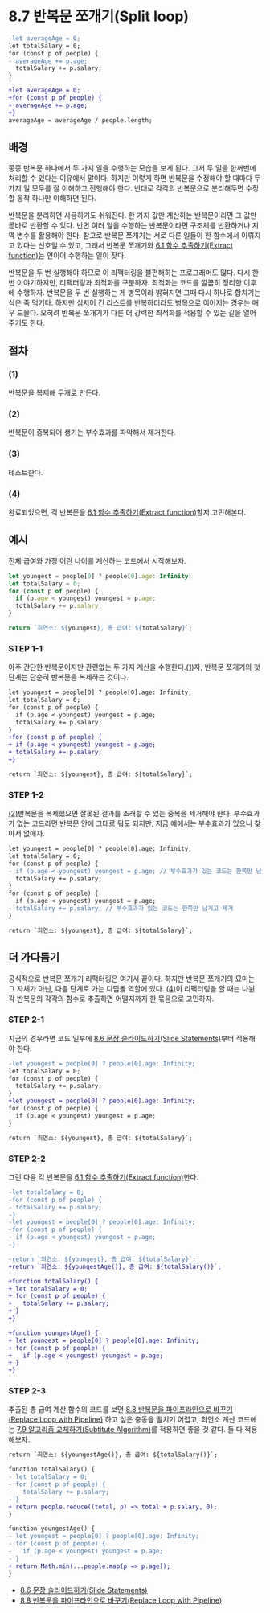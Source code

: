 # 8.7 반복문 쪼개기(Split loop)
``` diff
-let averageAge = 0;
let totalSalary = 0;
for (const p of people) {
- averageAge += p.age;
  totalSalary += p.salary;
}

+let averageAge = 0;
+for (const p of people) {
+ averageAge += p.age;
+}
averageAge = averageAge / people.length;
```
## 배경
종종 반복문 하나에서 두 가지 일을 수행하는 모습을 보게 된다. 그저 두 일을 한꺼번에 처리할 수 있다는 이유에서 말이다. 하지만 이렇게 하면 반복문을 수정해야 할 때마다 두 가지 일 모두를 잘 이해하고 진행해야 한다. 반대로 각각의 반복문으로 분리해두면 수정할 동작 하나만 이해하면 된다.

반복문을 분리하면 사용하기도 쉬워진다. 한 가지 값만 계산하는 반복문이라면 그 값만 곧바로 반환할 수 있다. 반면 여러 일을 수행하는 반복문이라면 구조체를 반환하거나 지역 변수를 활용해야 한다. 참고로 반복문 쪼개기는 서로 다른 일들이 한 함수에서 이뤄지고 있다는 신호일 수 있고, 그래서 반복문 쪼개기와 [6.1 함수 추출하기(Extract function)](https://github.com/wonder13662/refactoring-v2/blob/writing/chapter06/6-1.md)는 연이어 수행하는 일이 잦다.

반복문을 두 번 실행해야 하므로 이 리팩터링을 불편해하는 프로그래머도 많다. 다시 한번 이야기하지만, 리팩터링과 최적화를 구분하자. 최적화는 코드를 깔끔히 정리한 이후에 수행하자. 반복문을 두 번 실행하는 게 병목이라 밝혀지면 그때 다시 하나로 합치기는 식은 죽 먹기다. 하지만 심지어 긴 리스트를 반복하더라도 병목으로 이어지는 경우는 매우 드믈다. 오히려 반복문 쪼개기가 다른 더 강력한 최적화를 적용할 수 있는 길을 열어 주기도 한다.
## 절차
### (1)
반복문을 복제해 두개로 만든다.
### (2)
반복문이 중복되어 생기는 부수효과를 파악해서 제거한다.
### (3)
테스트한다.
### (4)
완료되었으면, 각 반복문을 [6.1 함수 추출하기(Extract function)](https://github.com/wonder13662/refactoring-v2/blob/writing/chapter06/6-1.md)할지 고민해본다.
## 예시
전체 급여와 가장 어린 나이를 계산하는 코드에서 시작해보자.
``` javascript
let youngest = people[0] ? people[0].age: Infinity;
let totalSalary = 0;
for (const p of people) {
  if (p.age < youngest) youngest = p.age;
  totalSalary += p.salary;
}

return `최연소: ${youngest}, 총 급여: ${totalSalary}`;
```
### STEP 1-1
아주 간단한 반복문이지만 관련없는 두 가지 계산을 수행한다.[(1)](https://github.com/wonder13662/refactoring-v2/blob/writing/chapter08/8-7.md#1)자, 반복문 쪼개기의 첫 단계는 단순히 반복문을 복제하는 것이다.
``` diff
let youngest = people[0] ? people[0].age: Infinity;
let totalSalary = 0;
for (const p of people) {
  if (p.age < youngest) youngest = p.age;
  totalSalary += p.salary;
}
+for (const p of people) {
+ if (p.age < youngest) youngest = p.age;
+ totalSalary += p.salary;
+}

return `최연소: ${youngest}, 총 급여: ${totalSalary}`;
```
### STEP 1-2
[(2)](https://github.com/wonder13662/refactoring-v2/blob/writing/chapter08/8-7.md#2)반복문을 복제했으면 잘못된 결과를 초래할 수 있는 중복을 제거해야 한다. 부수효과가 없는 코드라면 반복문 안에 그대로 둬도 되지만, 지금 예에서는 부수효과가 있으니 찾아서 없애자.
``` diff
let youngest = people[0] ? people[0].age: Infinity;
let totalSalary = 0;
for (const p of people) {
- if (p.age < youngest) youngest = p.age; // 부수효과가 있는 코드는 한쪽만 남기고 제거
  totalSalary += p.salary;
}
for (const p of people) {
  if (p.age < youngest) youngest = p.age;
- totalSalary += p.salary; // 부수효과가 있는 코드는 한쪽만 남기고 제거
}

return `최연소: ${youngest}, 총 급여: ${totalSalary}`;
```
## 더 가다듬기
공식적으로 반복문 쪼개기 리팩터링은 여기서 끝이다. 하지만 반복문 쪼개기의 묘미는 그 자체가 아닌, 다음 단계로 가는 디딤돌 역할에 있다. [(4)](https://github.com/wonder13662/refactoring-v2/blob/writing/chapter08/8-7.md#4)이 리팩터링을 할 때는 나뉜 각 반복문의 각각의 함수로 추출하면 어떨지까지 한 묶음으로 고민하자.
### STEP 2-1
지금의 경우라면 코드 일부에 [8.6 문장 슬라이드하기(Slide Statements)](https://github.com/wonder13662/refactoring-v2/blob/writing/chapter08/8-6.md)부터 적용해야 한다.
``` diff
-let youngest = people[0] ? people[0].age: Infinity;
let totalSalary = 0;
for (const p of people) {
  totalSalary += p.salary;
}
+let youngest = people[0] ? people[0].age: Infinity;
for (const p of people) {
  if (p.age < youngest) youngest = p.age;
}

return `최연소: ${youngest}, 총 급여: ${totalSalary}`;
```
### STEP 2-2
그런 다음 각 반복문을 [6.1 함수 추출하기(Extract function)](https://github.com/wonder13662/refactoring-v2/blob/writing/chapter06/6-1.md)한다.
``` diff
-let totalSalary = 0;
-for (const p of people) {
- totalSalary += p.salary;
-}
-let youngest = people[0] ? people[0].age: Infinity;
-for (const p of people) {
- if (p.age < youngest) youngest = p.age;
-}

-return `최연소: ${youngest}, 총 급여: ${totalSalary}`;
+return `최연소: ${youngestAge()}, 총 급여: ${totalSalary()}`;

+function totalSalary() {
+ let totalSalary = 0;
+ for (const p of people) {
+   totalSalary += p.salary;
+ }
+}

+function youngestAge() {
+ let youngest = people[0] ? people[0].age: Infinity;
+ for (const p of people) {
+   if (p.age < youngest) youngest = p.age;
+ }
+}
```
### STEP 2-3
추출된 총 급여 계산 함수의 코드를 보면 [8.8 반복문을 파이프라인으로 바꾸기(Replace Loop with Pipeline)](https://github.com/wonder13662/refactoring-v2/blob/writing/chapter08/8-8.md) 하고 싶은 충동을 떨치기 어렵고, 최연소 계산 코드에는 [7.9 알고리즘 교체하기(Subtitute Algorithm)](https://github.com/wonder13662/refactoring-v2/blob/writing/chapter07/7-9.md)를 적용하면 좋을 것 같다. 둘 다 적용해보자.
``` diff
return `최연소: ${youngestAge()}, 총 급여: ${totalSalary()}`;

function totalSalary() {
- let totalSalary = 0;
- for (const p of people) {
-   totalSalary += p.salary;
- }
+ return people.reduce((total, p) => total + p.salary, 0);
}

function youngestAge() {
- let youngest = people[0] ? people[0].age: Infinity;
- for (const p of people) {
-   if (p.age < youngest) youngest = p.age;
- }
+ return Math.min(...people.map(p => p.age));
}
```

- [8.6 문장 슬라이드하기(Slide Statements)](https://github.com/wonder13662/refactoring-v2/blob/writing/chapter08/8-6.md)
- [8.8 반복문을 파이프라인으로 바꾸기(Replace Loop with Pipeline)](https://github.com/wonder13662/refactoring-v2/blob/writing/chapter08/8-8.md)
